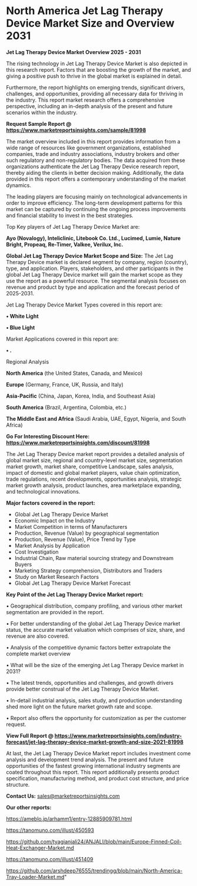 # North America Jet Lag Therapy Device Market Size and Overview 2031

<Strong> Jet Lag Therapy Device Market Overview 2025 - 2031</strong>

The rising technology in Jet Lag Therapy Device Market is also depicted in this research report. Factors that are boosting the growth of the market, and giving a positive push to thrive in the global market is explained in detail.

Furthermore, the report highlights on emerging trends, significant drivers, challenges, and opportunities, providing all necessary data for thriving in the industry. This report market research offers a comprehensive perspective, including an in-depth analysis of the present and future scenarios within the industry.

<strong>Request Sample Report @ <a href=https://www.marketreportsinsights.com/sample/81998>https://www.marketreportsinsights.com/sample/81998</a></strong>

The market overview included in this report provides information from a wide range of resources like government organizations, established companies, trade and industry associations, industry brokers and other such regulatory and non-regulatory bodies. The data acquired from these organizations authenticate the Jet Lag Therapy Device research report, thereby aiding the clients in better decision making. Additionally, the data provided in this report offers a contemporary understanding of the market dynamics.

The leading players are focusing mainly on technological advancements in order to improve efficiency. The long-term development patterns for this market can be captured by continuing the ongoing process improvements and financial stability to invest in the best strategies.

Top Key players of Jet Lag Therapy Device Market are:

<strong>Ayo (Novalogy), Inteliclinic, Litebook Co. Ltd., Lucimed, Lumie, Nature Bright, Propeaq, Re-Timer, Valkee, Verilux, Inc.</strong>

<strong><b>Global Jet Lag Therapy Device Market Scope and Size:</b></strong>
The Jet Lag Therapy Device market is declared segment by company, region (country), type, and application. Players, stakeholders, and other participants in the global Jet Lag Therapy Device market will gain the market scope as they use the report as a powerful resource. The segmental analysis focuses on revenue and product by type and application and the forecast period of 2025-2031.

Jet Lag Therapy Device Market Types covered in this report are:

<strong>• White Light

• Blue Light</strong>

Market Applications covered in this report are:

<strong>• .</strong> 

Regional Analysis

<strong>North America</strong> (the United States, Canada, and Mexico)

<strong>Europe</strong> (Germany, France, UK, Russia, and Italy)

<strong>Asia-Pacific</strong> (China, Japan, Korea, India, and Southeast Asia)

<strong>South America</strong> (Brazil, Argentina, Colombia, etc.)

<strong>The Middle East and Africa</strong> (Saudi Arabia, UAE, Egypt, Nigeria, and South Africa)

<strong>Go For Interesting Discount Here: <a href=https://www.marketreportsinsights.com/discount/81998>https://www.marketreportsinsights.com/discount/81998</a></strong>

The Jet Lag Therapy Device market report provides a detailed analysis of global market size, regional and country-level market size, segmentation market growth, market share, competitive Landscape, sales analysis, impact of domestic and global market players, value chain optimization, trade regulations, recent developments, opportunities analysis, strategic market growth analysis, product launches, area marketplace expanding, and technological innovations.

<strong><b>Major factors covered in the report:</b></strong>
<ul>
  <li>Global Jet Lag Therapy Device Market </li>
  <li>Economic Impact on the Industry</li>
  <li>Market Competition in terms of Manufacturers</li>
  <li>Production, Revenue (Value) by geographical segmentation</li>
  <li>Production, Revenue (Value), Price Trend by Type</li>
  <li>Market Analysis by Application</li>
  <li>Cost Investigation</li>
  <li>Industrial Chain, Raw material sourcing strategy and Downstream Buyers</li>
  <li>Marketing Strategy comprehension, Distributors and Traders</li>
  <li>Study on Market Research Factors</li>
  <li>Global Jet Lag Therapy Device Market Forecast</li>
</ul>

<strong><b>Key Point of the Jet Lag Therapy Device Market report:</b></strong>

• Geographical distribution, company profiling, and various other market segmentation are provided in the report.

• For better understanding of the global Jet Lag Therapy Device market status, the accurate market valuation which comprises of size, share, and revenue are also covered.

• Analysis of the competitive dynamic factors better extrapolate the complete market overview

• What will be the size of the emerging Jet Lag Therapy Device market in 2031?

• The latest trends, opportunities and challenges, and growth drivers provide better construal of the Jet Lag Therapy Device Market.

• In-detail industrial analysis, sales study, and production understanding shed more light on the future market growth rate and scope.

• Report also offers the opportunity for customization as per the customer request.

<strong><b>View Full Report @ <a href=https://www.marketreportsinsights.com/industry-forecast/jet-lag-therapy-device-market-growth-and-size-2021-81998>https://www.marketreportsinsights.com/industry-forecast/jet-lag-therapy-device-market-growth-and-size-2021-81998</a></b></strong>


At last, the Jet Lag Therapy Device Market report includes investment come analysis and development trend analysis. The present and future opportunities of the fastest growing international industry segments are coated throughout this report. This report additionally presents product specification, manufacturing method, and product cost structure, and price structure.

<strong>Contact Us:</strong>
sales@marketreportsinsights.com

<strong>Our other reports:</strong>

<a href=https://ameblo.jp/arhamm1/entry-12885909781.html>https://ameblo.jp/arhamm1/entry-12885909781.html</a>

<a href=https://tanomuno.com/illust/450593>https://tanomuno.com/illust/450593</a>

<a href=https://github.com/tyagianjali24/ANJALI/blob/main/Europe-Finned-Coil-Heat-Exchanger-Market.md>https://github.com/tyagianjali24/ANJALI/blob/main/Europe-Finned-Coil-Heat-Exchanger-Market.md</a>

<a href=https://tanomuno.com/illust/451409>https://tanomuno.com/illust/451409</a>

<a href=https://github.com/arshdeep76555/trendingg/blob/main/North-America-Tray-Loader-Market.md>https://github.com/arshdeep76555/trendingg/blob/main/North-America-Tray-Loader-Market.md</a>"
